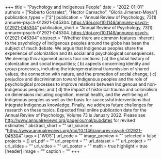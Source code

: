 +++
title = "Psychology and Indigenous People"
date = "2022-01-01"
authors = ["Roberto Gonzalez", "Hector Carvacho", "Gloria Jimenez-Moya"]
publication_types = ["2"]
publication = "Annual Review of Psychology, 73(1) annurev-psych-012921-045304. https://doi.org/10.1146/annurev-psych-012921-045304"
publication_short = "Annual Review of Psychology, 73(1) annurev-psych-012921-045304. https://doi.org/10.1146/annurev-psych-012921-045304"
abstract = "Whether there are common features inherent to the psychology of Indigenous peoples around the globe has been the subject of much debate. We argue that Indigenous peoples share the experience of colonization and its social and psychological consequences. We develop this argument across four sections: ( a) the global history of colonization and social inequalities; ( b) aspects concerning identity and group processes, including the intergenerational transmission of shared values, the connection with nature, and the promotion of social change; ( c) prejudice and discrimination toward Indigenous peoples and the role of psychological processes to improve relations between Indigenous and non-Indigenous peoples; and ( d) the impact of historical trauma and colonialism on dimensions including cognition, mental health, and the well-being of Indigenous peoples as well as the basis for successful interventions that integrate Indigenous knowledge. Finally, we address future challenges for research on these topics.             Expected final online publication date for the Annual Review of Psychology, Volume 73 is January 2022. Please see http://www.annualreviews.org/page/journal/pubdates for revised estimates."
abstract_short = ""
url_source = "https://www.annualreviews.org/doi/10.1146/annurev-psych-012921-045304"
tags = ["WOS"]
url_code = ""
image_preview = ""
selected = false
projects = []
url_pdf = ""
url_preprint = ""
url_dataset = ""
url_project = ""
url_slides = ""
url_video = ""
url_poster = ""
math = true
highlight = true
[header]
image = ""
caption = ""
+++
